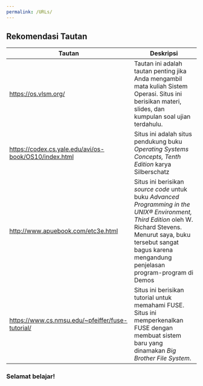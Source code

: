 ```yaml
---
permalink: /URLs/
---
```


## Rekomendasi Tautan


| Tautan        | Deskripsi   | 
| ------------- |-------------| 
| https://os.vlsm.org/     | Tautan ini adalah tautan penting jika Anda mengambil mata kuliah Sistem Operasi. Situs ini berisikan materi, slides, dan kumpulan soal ujian terdahulu.| 
| https://codex.cs.yale.edu/avi/os-book/OS10/index.html      | Situs ini adalah situs pendukung buku _Operating Systems Concepts, Tenth Edition_ karya Silberschatz      |   
| http://www.apuebook.com/etc3e.html | Situs ini berisikan _source code_ untuk buku _Advanced Programming in the UNIX® Environment, Third Edition_ oleh W. Richard Stevens. Menurut saya, buku tersebut sangat bagus karena mengandung penjelasan program-program di Demos | 
| https://www.cs.nmsu.edu/~pfeiffer/fuse-tutorial/ | Situs ini berisikan tutorial untuk memahami FUSE. Situs ini memperkenalkan FUSE dengan membuat sistem baru yang dinamakan _Big Brother File System_.

### Selamat belajar!